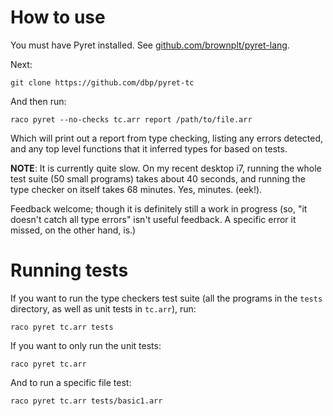 # How to use

You must have Pyret installed. See
[github.com/brownplt/pyret-lang](https://github.com/brownplt/pyret-lang).

Next:

    git clone https://github.com/dbp/pyret-tc

And then run:

    raco pyret --no-checks tc.arr report /path/to/file.arr

Which will print out a report from type checking, listing any errors
detected, and any top level functions that it inferred types for based
on tests.

**NOTE**: It is currently quite slow. On my recent desktop i7, running the
  whole test suite (50 small programs) takes about 40 seconds, and running
  the type checker on itself takes 68 minutes. Yes, minutes. (eek!).

Feedback welcome; though it is definitely still a work in progress
(so, "it doesn't catch all type errors" isn't useful feedback. A
specific error it missed, on the other hand, is.)


# Running tests

If you want to run the type checkers test suite (all the programs in
the `tests` directory, as well as unit tests in `tc.arr`), run:

    raco pyret tc.arr tests

If you want to only run the unit tests:

    raco pyret tc.arr

And to run a specific file test:

    raco pyret tc.arr tests/basic1.arr
